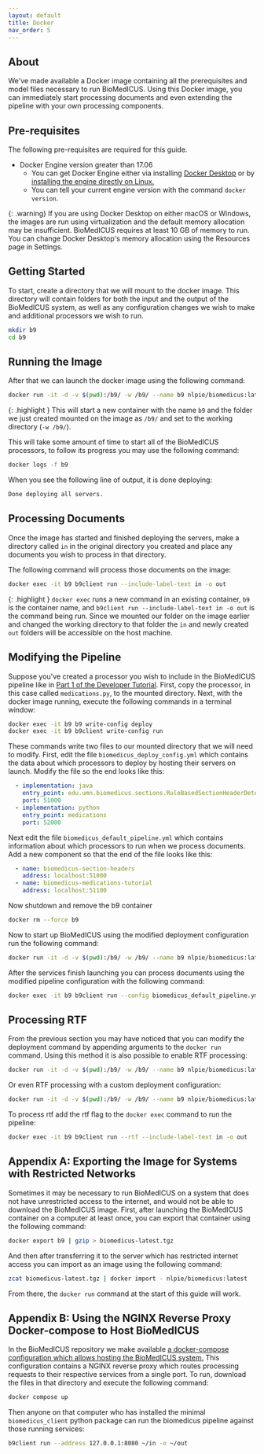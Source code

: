 ```yaml
---
layout: default
title: Docker
nav_order: 5
---
```


## About

We've made available a Docker image containing all the prerequisites and model files necessary to run BioMedICUS. Using this Docker image, you can immediately start processing documents and even extending the pipeline with your own processing components.

## Pre-requisites

The following pre-requisites are required for this guide.

 - Docker Engine version greater than 17.06
    - You can get Docker Engine either via installing [Docker Desktop](https://docs.docker.com/get-docker/) or by 
      [installing  the engine directly on Linux.](https://docs.docker.com/engine/install/)
    - You can tell your current engine version with the command ``docker version``.

{: .warning}
If you are using Docker Desktop on either macOS or Windows, the images are run using virtualization and the default memory allocation may be insufficient. BioMedICUS requires at least 10 GB of memory to run. You can change Docker Desktop's memory allocation using the Resources page in Settings.

## Getting Started

To start, create a directory that we will mount to the docker image. This directory will contain folders for both the input and the output of the BioMedICUS system, as well as any configuration changes we wish to make and additional processors we wish to run.

```bash
mkdir b9
cd b9
```

## Running the Image

After that we can launch the docker image using the following command:

```bash
docker run -it -d -v $(pwd):/b9/ -w /b9/ --name b9 nlpie/biomedicus:latest
```

{: .highlight }
This will start a new container with the name ``b9`` and the folder we just created mounted on the image as ``/b9/`` and set to the working directory (``-w /b9/``).

This will take some amount of time to start all of the BioMedICUS processors, to follow its progress you may use the following command:

```bash
docker logs -f b9
```

When you see the following line of output, it is done deploying:

```bash
Done deploying all servers.
```

## Processing Documents

Once the image has started and finished deploying the servers, make a directory called ``in`` in the original directory you created and place any documents you wish to process in that directory.

The following command will process those documents on the image:

```bash
docker exec -it b9 b9client run --include-label-text in -o out
```

{: .highlight }
``docker exec`` runs a new command in an existing container, ``b9`` is the container name, and ``b9client run --include-label-text in -o out`` is the command being run. Since we mounted our folder on the image earlier and changed the working directory to that folder the ``in`` and newly created ``out`` folders will be accessible on the host machine.

## Modifying the Pipeline

Suppose you've created a processor you wish to include in the BioMedICUS pipeline like in [Part 1 of the Developer Tutorial](dev-tutorial/tutorial-1). First, copy the processor, in this case called ``medications.py``, to the mounted directory. Next, with the docker image running, execute the following commands in a terminal window:

```bash
docker exec -it b9 b9 write-config deploy
docker exec -it b9 b9client write-config run
```

These commands write two files to our mounted directory that we will need to modify. First, edit the file ``biomedicus_deploy_config.yml`` which contains the data about which processors to deploy by hosting their servers on launch. Modify the file so the end looks like this:

```yaml
  - implementation: java
    entry_point: edu.umn.biomedicus.sections.RuleBasedSectionHeaderDetector
    port: 51000
  - implementation: python
    entry_point: medications
    port: 52000
```

Next edit the file ``biomedicus_default_pipeline.yml`` which contains information about which processors to run when we process documents. Add a new component so that the end of the file looks like this:

```yaml
  - name: biomedicus-section-headers
    address: localhost:51000
  - name: biomedicus-medications-tutorial
    address: localhost:51100
```

Now shutdown and remove the b9 container

```bash
docker rm --force b9
```

Now to start up BioMedICUS using the modified deployment configuration run the following command:

```bash
docker run -it -d -v $(pwd):/b9/ -w /b9/ --name b9 nlpie/biomedicus:latest --config biomedicus_deploy_config.yml
```

After the services finish launching you can process documents using the modified pipeline configuration with the following command:

```bash
docker exec -it b9 b9client run --config biomedicus_default_pipeline.yml --include-label-text in -o out
```

## Processing RTF

From the previous section you may have noticed that you can modify the deployment command by appending arguments to the ``docker run`` command. Using this method it is also possible to enable RTF processing:

```bash
docker run -it -d -v $(pwd):/b9/ -w /b9/ --name b9 nlpie/biomedicus:latest --rtf
```

Or even RTF processing with a custom deployment configuration:

```bash
docker run -it -d -v $(pwd):/b9/ -w /b9/ --name b9 nlpie/biomedicus:latest --rtf --config biomedicus_deploy_config.yml
```

To process rtf add the rtf flag to the ``docker exec`` command to run the pipeline:

```bash
docker exec -it b9 b9client run --rtf --include-label-text in -o out
```

## Appendix A: Exporting the Image for Systems with Restricted Networks

Sometimes it may be necessary to run BioMedICUS on a system that does not have unrestricted access to the internet, and would not be able to download the BioMedICUS image. First, after launching the BioMedICUS container on a computer at least once, you can export that container using the following command:

```bash
docker export b9 | gzip > biomedicus-latest.tgz
```

And then after transferring it to the server which has restricted internet access you can import as an image using the following command:

```bash
zcat biomedicus-latest.tgz | docker import - nlpie/biomedicus:latest
```

From there, the ``docker run`` command at the start of this guide will work.

## Appendix B: Using the NGINX Reverse Proxy Docker-compose to Host BioMedICUS

In the BioMedICUS repository we make available [a docker-compose configuration which allows hosting the BioMedICUS system.](https://github.com/nlpie/biomedicus3/tree/main/tools/docker) This configuration contains a NGINX reverse proxy which routes processing requests to their respective services from a single port. To run, download the files in that directory and execute the following command:

```bash
docker compose up
```

Then anyone on that computer who has installed the minimal ``biomedicus_client`` python package can run the biomedicus pipeline against those running services:

```bash
b9client run --address 127.0.0.1:8080 ~/in -o ~/out
```
